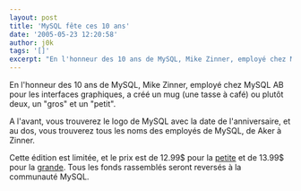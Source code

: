 ```yaml
---
layout: post
title: 'MySQL fête ces 10 ans'
date: '2005-05-23 12:20:58'
author: j0k
tags: '[]'
excerpt: "En l'honneur des 10 ans de MySQL, Mike Zinner, employé chez MySQL AB pour les interfaces graphiques, a créé un mug (une tasse à café) ou plutôt deux, un \"gros\" et un \"petit\".     \nA l'avant, vous trouverez le logo de MySQL avec la date de l'anniversaire, et au dos, vous trouverez tous les noms des employés de MySQL, de Aker à Zinner.  \n  \nCette      …"
---
```


En l'honneur des 10 ans de MySQL, Mike Zinner, employé chez MySQL AB pour les interfaces graphiques, a créé un mug (une tasse à café) ou plutôt deux, un "gros" et un "petit".

A l'avant, vous trouverez le logo de MySQL avec la date de l'anniversaire, et au dos, vous trouverez tous les noms des employés de MySQL, de Aker à Zinner.

Cette édition est limitée, et le prix est de 12.99$ pour la [petite](http://www.cafepress.com/cp/browse/Ntt-mug+mysql_Nao-1_Ntk-All_pv-mysql.21331957_D-mug+mysql_N-21149487_nr-1) et de 13.99$ pour la [grande](http://www.cafepress.com/cp/browse/Ntt-mug+mysql_Nao-1_Ntk-All_pv-mysql.21331956_D-mug+mysql_N-21149487_nr-1).   Tous les fonds rassemblés seront reversés à la communauté MySQL.

